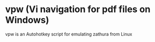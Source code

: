 # vpw (Vi navigation for pdf files on Windows)
vpw is an Autohotkey script for emulating zathura from Linux
